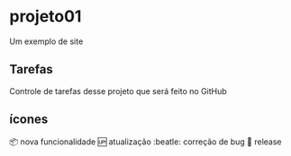 # projeto01

Um exemplo de site

## Tarefas 

Controle de tarefas desse projeto que será feito no GitHub

## ícones 

:package: nova funcionalidade
:up: atualização
:beatle: correção de bug
:checkered_flag: release
